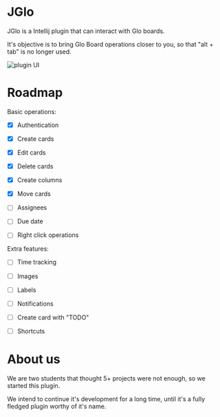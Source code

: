 # JGlo

JGlo is a Intellij plugin that can interact with Glo boards.

It's objective is to bring Glo Board operations closer to you, so that "alt + tab" is no longer used.


![plugin UI](https://github.com/jglo-team/JGlo/blob/master/UI.png)
# Roadmap

Basic operations:
+ [x] Authentication
+ [x] Create cards
+ [x] Edit cards
+ [x] Delete cards
+ [x] Create columns
+ [x] Move cards
+ [ ] Assignees
+ [ ] Due date
+ [ ] Right click operations


Extra features:
+ [ ] Time tracking
+ [ ] Images
+ [ ] Labels
+ [ ] Notifications
+ [ ] Create card with "TODO" 
+ [ ] Shortcuts 


# About us
We are two students that thought 5+ projects were not enough, so we started this plugin.

We intend to continue it's development for a long time, until it's a fully fledged plugin worthy of it's name.
